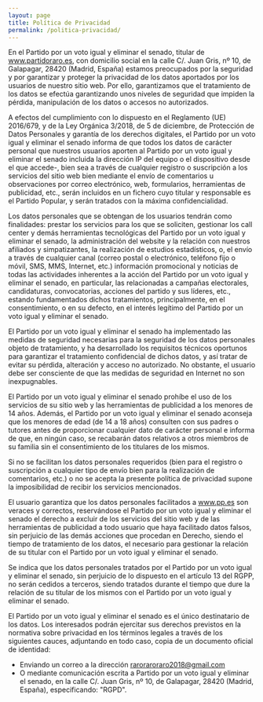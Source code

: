 ```yaml
---
layout: page
title: Política de Privacidad
permalink: /politica-privacidad/
---
```


En el Partido por un voto igual y eliminar el senado, titular de www.partidoraro.es, con domicilio social en la calle C/. Juan Gris, nº 10, de Galapagar, 28420 (Madrid, España) estamos preocupados por la seguridad y por garantizar y proteger la privacidad de los datos aportados por los usuarios de nuestro sitio web. Por ello, garantizamos que el tratamiento de los datos se efectúa garantizando unos niveles de seguridad que impiden la pérdida, manipulación de los datos o accesos no autorizados.

A efectos del cumplimiento con lo dispuesto en el Reglamento (UE) 2016/679, y de la Ley Orgánica 3/2018, de 5 de diciembre, de Protección de Datos Personales y garantía de los derechos digitales, el Partido por un voto igual y eliminar el senado informa de que todos los datos de carácter personal que nuestros usuarios aporten al Partido por un voto igual y eliminar el senado incluida la dirección IP del equipo o el dispositivo desde el que accede-, bien sea a través de cualquier registro o suscripción a los servicios del sitio web bien mediante el envío de comentarios u observaciones por correo electrónico, web, formularios, herramientas de publicidad, etc., serán incluidos en un fichero cuyo titular y responsable es el Partido Popular, y serán tratados con la máxima confidencialidad.

Los datos personales que se obtengan de los usuarios tendrán como finalidades: prestar los servicios para los que se soliciten, gestionar los call center y demás herramientas tecnológicas del Partido por un voto igual y eliminar el senado, la administración del website y la relación con nuestros afiliados y simpatizantes, la realización de estudios estadísticos, o, el envío a través de cualquier canal (correo postal o electrónico, teléfono fijo o móvil, SMS, MMS, Internet, etc.) información promocional y noticias de todas las actividades inherentes a la acción del Partido por un voto igual y eliminar el senado, en particular, las relacionadas a campañas electorales, candidaturas, convocatorias, acciones del partido y sus líderes, etc., estando fundamentados dichos tratamientos, principalmente, en el consentimiento, o en su defecto, en el interés legítimo del Partido por un voto igual y eliminar el senado.

El Partido por un voto igual y eliminar el senado ha implementado las medidas de seguridad necesarias para la seguridad de los datos personales objeto de tratamiento, y ha desarrollado los requisitos técnicos oportunos para garantizar el tratamiento confidencial de dichos datos, y así tratar de evitar su pérdida, alteración y acceso no autorizado. No obstante, el usuario debe ser consciente de que las medidas de seguridad en Internet no son inexpugnables.

El Partido por un voto igual y eliminar el senado prohíbe el uso de los servicios de su sitio web y las herramientas de publicidad a los menores de 14 años. Además, el Partido por un voto igual y eliminar el senado aconseja que los menores de edad (de 14 a 18 años) consulten con sus padres o tutores antes de proporcionar cualquier dato de carácter personal e informa de que, en ningún caso, se recabarán datos relativos a otros miembros de su familia sin el consentimiento de los titulares de los mismos.

Si no se facilitan los datos personales requeridos (bien para el registro o suscripción a cualquier tipo de envío bien para la realización de comentarios, etc.) o no se acepta la presente política de privacidad supone la imposibilidad de recibir los servicios mencionados.

El usuario garantiza que los datos personales facilitados a www.pp.es son veraces y correctos, reservándose el Partido por un voto igual y eliminar el senado el derecho a excluir de los servicios del sitio web y de las herramientas de publicidad a todo usuario que haya facilitado datos falsos, sin perjuicio de las demás acciones que procedan en Derecho, siendo el tiempo de tratamiento de los datos, el necesario para gestionar la relación de su titular con el Partido por un voto igual y eliminar el senado.

Se indica que los datos personales tratados por el Partido por un voto igual y eliminar el senado, sin perjuicio de lo dispuesto en el artículo 13 del RGPP, no serán cedidos a terceros, siendo tratados durante el tiempo que dure la relación de su titular de los mismos con el Partido por un voto igual y eliminar el senado.

El Partido por un voto igual y eliminar el senado es el único destinatario de los datos. Los interesados podrán ejercitar sus derechos previstos en la normativa sobre privacidad en los términos legales a través de los siguientes cauces, adjuntando en todo caso, copia de un documento oficial de identidad:

- Enviando un correo a la dirección raroraroraro2018@gmail.com
- O mediante comunicación escrita a Partido por un voto igual y eliminar el senado, en la calle C/. Juan Gris, nº 10, de Galapagar, 28420 (Madrid, España), especificando: "RGPD".
